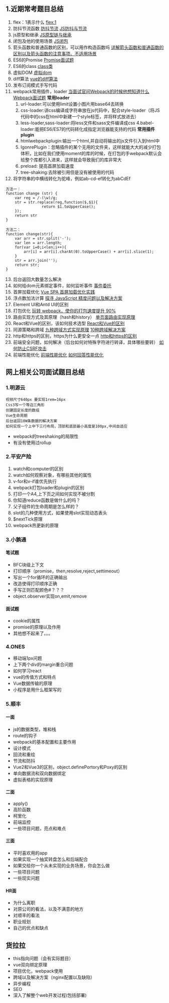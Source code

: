 ## 1.近期常考题目总结
1. flex：1表示什么
[flex:1](https://www.cnblogs.com/LangZ-/p/12703858.html)
2. 防抖节流函数
[防抖节流](https://juejin.cn/post/6844903669389885453)
[JS防抖与节流](https://juejin.cn/post/6844903795420299278)
3. js原型和继承
[JS原型链与继承](https://juejin.cn/post/6844903475021627400)
4. 闭包及他的使用场景
[JS闭包](https://juejin.cn/post/6844903858636849159)
5. 箭头函数和普通函数的区别，可以用作构造函数吗
[详解箭头函数和普通函数的区别以及箭头函数的注意事项、不适用场景](https://juejin.cn/post/6844903801799835655)
6. ES6的Promise
[Promise面试题](https://juejin.cn/post/6844904077537574919)
7. ES6的class
[class类](https://es6.ruanyifeng.com/#docs/class)
8. 虚拟DOM
[虚拟dom](https://juejin.cn/post/6844903806132568072)
9. diff算法
[vue的diff算法](https://juejin.cn/post/6844903607913938951)
10. 发布订阅模式手写代码
11. webpack常用插件，loader
[当面试官问Webpack的时候他想知道什么](https://juejin.cn/post/6943468761575849992)
[Webpack面试题](https://juejin.cn/post/6844904094281236487)
**常用loader**
	1. url-loader:可以使用limit设置小图片用base64去转换
	2. css-loader:讲css编译成字符串放在js代码中，配合style-loader（将JS代码中的css在html中新建一个style标签，并将样式放进去）
	3. less-loader,sass-loader:将less文件和sass文件编译成css
	4.babel-loader:能把ES6/ES7的代码转化成指定浏览器能支持的代码
**常用插件plugin**
	1. htmlwebpackplugin:输出一个html,并自动将输出的js文件引入到html中
	2. IgonrePlugin：忽略插件的某个无用的文件夹，这样就能大大的减少打包体积，比如在我们使用moment的库的时候，在打包的手webpack默认会给整个库都引入进来，这样就会导致我们的库非常大
	3. preload: 提高首屏加载速度
	4. tree-shaking:去除被引用但是没有被使用的代码
12. 将字符串的中横线转化为驼峰，例如ab-cd-ef转化为abCdEf
```
方法一：
function change (str) {
	var reg = /-(\w)/g;
	str = str.replace(reg,function($,$1){
				return $1.toUpperCase();
	}); 
	return str
}

方法二：
function change(str){
	var arr = str.split('-');
	var len = arr.length;
	for(var i=0;i<len;i++){
		arr[i] = arr[i].charAt(0).toUpperCase() + arr[i].slice(1);
	}
	str = arr.join('');
	return str;
}
```
13. 后台返回大数量怎么解决
14. 如何给dom元素绑定事件，如何监听事件
[事件委托](https://juejin.cn/post/6844904097372438542)
15. 首屏加载优化
[Vue SPA 首屏加载优化实践](https://juejin.cn/post/6844903519993118734)
16. 浮点数加法计算
[探寻 JavaScript 精度问题以及解决方案](https://juejin.cn/post/6844903687010123790)
17. Element UI和Antd UI的区别
18. 打包优化
[玩转 webpack，使你的打包速度提升 90%](https://juejin.cn/post/6844904071736852487)
19. 路由实现方式及其原理（hash和history）
[单页面路由实现原理](https://juejin.cn/post/6844903600913645582)
20. React和Vue的区别，该如何技术选型
[React和Vue的区别](https://juejin.cn/post/6844904040564785159)
21. 同源策略和跨域
[九种跨域方式实现原理](https://juejin.cn/post/6844903767226351623)
[10种跨域解决方案](https://juejin.cn/post/6844904126246027278)
22. http和https的区别，https为什么更安全一点
[http和https的区别](https://www.mahaixiang.cn/internet/1233.html)
23. 前端安全问题，如何解决（后台如何对特殊字符进行转译，具体哪些要转）
[如何防止CSRF攻击](https://juejin.cn/post/6844903689702866952)
24. 前端性能优化
[前端性能优化](https://juejin.cn/post/6892994632968306702)
[如何回答性能优化](https://juejin.cn/post/6844903569154375693)


## 网上相关公司面试题目总结
### 1.明源云
	视频尺寸640px 要实现1rem=16px
	Css3写一个等边三角形
	创建固定长度的数组
	Vue生命周期
	后台返回10W条数据的解决方案
	如何实现一个上中下三行布局，顶部和底部最小高度是100px,中间自适应
- webpack的treeshaking的局限性
- 有没有使用过rollup

### 2.平安产险
1. watch和computer的区别
1. watch如何观察对象，有哪些其他的属性
1. v-for和v-if谁优先执行
1. webpack打包loader和plugin的区别
1. 打印一个A4,上下页之间如何实现不被分割
1. 你知道reduce函数是做什么的吗？
1. 父子组件的生命周期是怎么样的？
1. slot的几种使用方式，如果使用slot实现动态表头
2. $nextTick原理
3. webpack热更新的原理

### 3.小鹅通
#### 笔试题
- BFC块级上下文
- 打印顺序（promise，then,resolve,reject,settimeout）
- 写出一个for循环的正确输出
- 改造使得打印顺序正确
- 手写正则匹配颜色#？？？
- object.observer实现on,emit,remove
#### 面试题
- cookie的属性
- promise的原理以及作用
- 其他想不起来了。。。

### 4.ONES
- 移动端1px问题
- 上下两个div的margin重合问题
- 如何学习react
- vue的传值方式和特点
- Vue数据传输的原理
- 小程序是用什么框架写的

### 5.顺丰
#### 一面
- js的数据类型，堆和栈
- route的钩子
- webpack的基本配置和主要作用
- 设计模式
- 回流和重绘
- 节流和防抖
- Vue2和Vue3的区别，object.definePortory和Poxy的区别
- 单向数据流和双向数据绑定
- 虚拟表格的实现原理
#### 二面
- apply()
- 高阶函数
- 柯里化
- 前端监控
- 一些项目问题，亮点和难点
#### 三面

- 平时喜欢用的app
- 如果实现一个抽奖转盘怎么和后端配合
- 如果交给你一个从未实现的业务场景，你会怎么做
- 一些项目问题
- 一些现实问题
#### HR面
- 为什么离职
- 对原公司的看法，以及不满意的地方
- 对顺丰的看法
- 职业规划
- 自己的优点和缺点

## 货拉拉
- this指向问题（会有实际题目）
- vue双向绑定原理
- 项目优化，webpack使用
- 跨域以及解决方案（nginx配置以及缺陷）
- 异步编程
- SEO
- 深入了解整个web开发过程(包括部署)